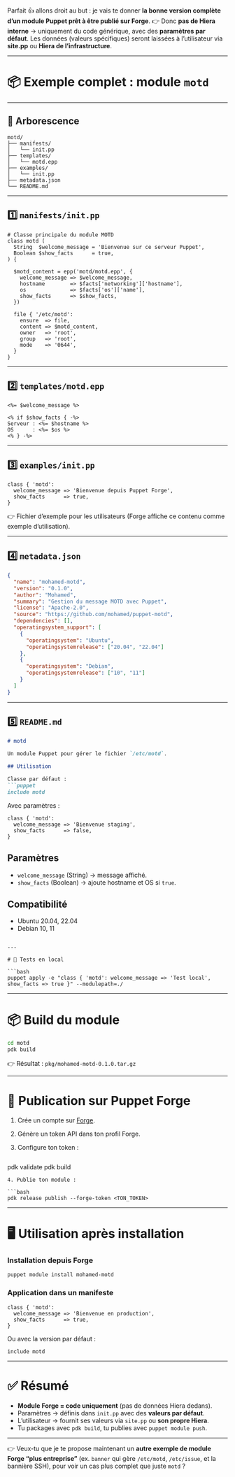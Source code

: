Parfait 👍 allons droit au but : je vais te donner **la bonne version complète d’un module Puppet prêt à être publié sur Forge**.
👉 Donc **pas de Hiera interne** → uniquement du code générique, avec des **paramètres par défaut**.
Les données (valeurs spécifiques) seront laissées à l’utilisateur via **site.pp** ou **Hiera de l’infrastructure**.

---

# 📦 Exemple complet : module `motd`

---

## 📂 Arborescence

```
motd/
├── manifests/
│   └── init.pp
├── templates/
│   └── motd.epp
├── examples/
│   └── init.pp
├── metadata.json
└── README.md
```

---

## 1️⃣ `manifests/init.pp`

```puppet
# Classe principale du module MOTD
class motd (
  String  $welcome_message = 'Bienvenue sur ce serveur Puppet',
  Boolean $show_facts      = true,
) {

  $motd_content = epp('motd/motd.epp', {
    welcome_message => $welcome_message,
    hostname        => $facts['networking']['hostname'],
    os              => $facts['os']['name'],
    show_facts      => $show_facts,
  })

  file { '/etc/motd':
    ensure  => file,
    content => $motd_content,
    owner   => 'root',
    group   => 'root',
    mode    => '0644',
  }
}
```

---

## 2️⃣ `templates/motd.epp`

```epp
<%= $welcome_message %>

<% if $show_facts { -%>
Serveur : <%= $hostname %>
OS      : <%= $os %>
<% } -%>
```

---

## 3️⃣ `examples/init.pp`

```puppet
class { 'motd':
  welcome_message => 'Bienvenue depuis Puppet Forge',
  show_facts      => true,
}
```

👉 Fichier d’exemple pour les utilisateurs (Forge affiche ce contenu comme exemple d’utilisation).

---

## 4️⃣ `metadata.json`

```json
{
  "name": "mohamed-motd",
  "version": "0.1.0",
  "author": "Mohamed",
  "summary": "Gestion du message MOTD avec Puppet",
  "license": "Apache-2.0",
  "source": "https://github.com/mohamed/puppet-motd",
  "dependencies": [],
  "operatingsystem_support": [
    {
      "operatingsystem": "Ubuntu",
      "operatingsystemrelease": ["20.04", "22.04"]
    },
    {
      "operatingsystem": "Debian",
      "operatingsystemrelease": ["10", "11"]
    }
  ]
}
```

---

## 5️⃣ `README.md`

````markdown
# motd

Un module Puppet pour gérer le fichier `/etc/motd`.

## Utilisation

Classe par défaut :
```puppet
include motd
````

Avec paramètres :

```puppet
class { 'motd':
  welcome_message => 'Bienvenue staging',
  show_facts      => false,
}
```

## Paramètres

* `welcome_message` (String) → message affiché.
* `show_facts` (Boolean) → ajoute hostname et OS si `true`.

## Compatibilité

* Ubuntu 20.04, 22.04
* Debian 10, 11

````

---

# 🔬 Tests en local

```bash
puppet apply -e "class { 'motd': welcome_message => 'Test local', show_facts => true }" --modulepath=./
````

---

# 📦 Build du module

```bash
cd motd
pdk build
```

👉 Résultat : `pkg/mohamed-motd-0.1.0.tar.gz`

---

# 🚀 Publication sur Puppet Forge

1. Crée un compte sur [Forge](https://forge.puppet.com).
2. Génère un token API dans ton profil Forge.
3. Configure ton token :

   ```bash
  pdk validate
  pdk build

   ```
4. Publie ton module :

   ```bash
  pdk release publish --forge-token <TON_TOKEN>

   ```

---

# 🖥️ Utilisation après installation

### Installation depuis Forge

```bash
puppet module install mohamed-motd
```

### Application dans un manifeste

```puppet
class { 'motd':
  welcome_message => 'Bienvenue en production',
  show_facts      => true,
}
```

Ou avec la version par défaut :

```puppet
include motd
```

---

# ✅ Résumé

* **Module Forge = code uniquement** (pas de données Hiera dedans).
* Paramètres → définis dans `init.pp` avec des **valeurs par défaut**.
* L’utilisateur → fournit ses valeurs via `site.pp` ou **son propre Hiera**.
* Tu packages avec `pdk build`, tu publies avec `puppet module push`.

---

👉 Veux-tu que je te propose maintenant un **autre exemple de module Forge “plus entreprise”** (ex. `banner` qui gère `/etc/motd`, `/etc/issue`, et la bannière SSH), pour voir un cas plus complet que juste `motd` ?
